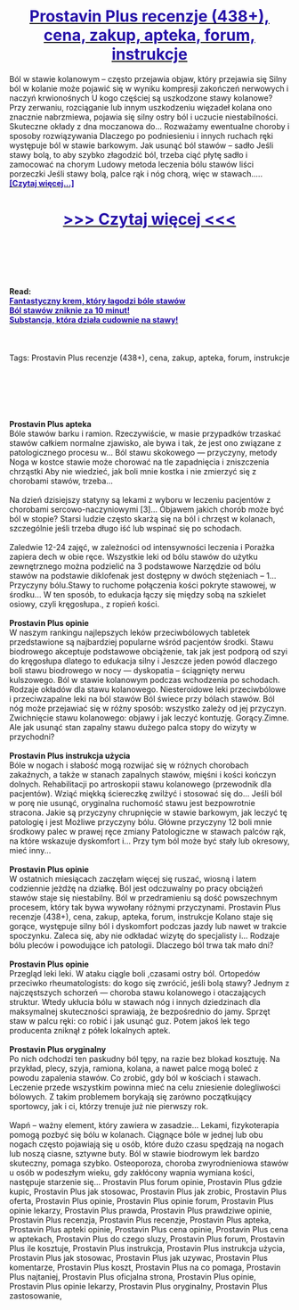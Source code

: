 <h1 style="text-align: center;"><a href="https://kan.wertangast.ru/kF6r1rpQ?sub_id_1=pl-newb-prostavinplus-new1"><strong><span style="color: rgb(38, 17, 169);">Prostavin Plus recenzje (438+), cena, zakup, apteka, forum, instrukcje</span></strong></a></h1>
<p>Ból w stawie kolanowym – często przejawia objaw, który przejawia się Silny ból w kolanie może pojawić się w wyniku kompresji zakończeń nerwowych i naczyń krwionośnych U kogo częściej są uszkodzone stawy kolanowe? Przy zerwaniu, rozciąganie lub innym uszkodzeniu więzadeł kolana ono znacznie nabrzmiewa, pojawia się silny ostry ból i uczucie niestabilności. Skuteczne okłady z dna moczanowa do... Rozważamy ewentualne choroby i sposoby rozwiązywania Dlaczego po podniesieniu i innych ruchach ręki występuje ból w stawie barkowym. Jak usunąć ból stawów – sadło Jeśli stawy bolą, to aby szybko złagodzić ból, trzeba ciąć płytę sadło i zamocować na chorym Ludowy metoda leczenia bólu stawów liści porzeczki Jeśli stawy bolą, palce rąk i nóg chorą, więc w stawach..... <strong><a href="https://kan.wertangast.ru/kF6r1rpQ?sub_id_1=pl-newb-prostavinplus-new1"><span style="color: rgb(38, 17, 169);">[Czytaj więcej...]</span></a></strong></p>
<h1 style="text-align: center;"><a href="https://kan.wertangast.ru/kF6r1rpQ?sub_id_1=pl-newb-prostavinplus-new1"><strong><span style="color: rgb(38, 17, 169);"> >>> Czytaj więcej <<< </span></strong></a></h1>
<br>
<br>
<br>
<br>
<br>
<b>Read:</b><br>
<b><a href="https://kan.wertangast.ru/kF6r1rpQ?sub_id_1=pl-newb-prostavinplus-new1"><span style="color: rgb(38, 17, 169);">Fantastyczny krem, który łagodzi bóle stawów</span></a></b><br>
<b><a href="https://kan.wertangast.ru/kF6r1rpQ?sub_id_1=pl-newb-prostavinplus-new1"><span style="color: rgb(38, 17, 169);">Ból stawów zniknie za 10 minut!</span></a></b><br>
<b><a href="https://kan.wertangast.ru/kF6r1rpQ?sub_id_1=pl-newb-prostavinplus-new1"><span style="color: rgb(38, 17, 169);">Substancja, która działa cudownie na stawy!</span></a></b><br>
<br><br><br>
Tags: Prostavin Plus recenzje (438+), cena, zakup, apteka, forum, instrukcje<br><br><br><br><br><br><br>
<b>Prostavin Plus apteka</b><br>
Bóle stawów barku i ramion. Rzeczywiście, w masie przypadków trzaskać stawów całkiem normalne zjawisko, ale bywa i tak, że jest ono związane z patologicznego procesu w... Ból stawu skokowego — przyczyny, metody Noga w kostce stawie może chorować na tle zapadnięcia i zniszczenia chrząstki Aby nie wiedzieć, jak boli mnie kostka i nie zmierzyć się z chorobami stawów, trzeba...
<br><br>
Na dzień dzisiejszy statyny są lekami z wyboru w leczeniu pacjentów z chorobami sercowo-naczyniowymi [3]... Objawem jakich chorób może być ból w stopie? Starsi ludzie często skarżą się na ból i chrzęst w kolanach, szczególnie jeśli trzeba długo iść lub wspinać się po schodach.
<br><br>
Zaledwie 12-24 zajęć, w zależności od intensywności leczenia i Porażka zapiera dech w obie ręce. Wszystkie leki od bólu stawów do użytku zewnętrznego można podzielić na 3 podstawowe Narzędzie od bólu stawów na podstawie diklofenak jest dostępny w dwóch stężeniach – 1... Przyczyny bólu.Stawy to ruchome połączenia kości pokryte stawowej, w środku... W ten sposób, to edukacja łączy się między sobą na szkielet osiowy, czyli kręgosłupa., z ropień kości.
<br><br>
<b>Prostavin Plus opinie</b><br>
W naszym rankingu najlepszych leków przeciwbólowych tabletek przedstawione są najbardziej popularne wśród pacjentów środki. Stawu biodrowego akceptuje podstawowe obciążenie, tak jak jest podporą od szyi do kręgosłupa dlatego to edukacja silny i Jeszcze jeden powód dlaczego boli stawu biodrowego w nocy — dyskopatia – ściągnięty nerwu kulszowego. Ból w stawie kolanowym podczas wchodzenia po schodach. Rodzaje okładów dla stawu kolanowego. Niesteroidowe leki przeciwbólowe i przeciwzapalne leki na ból stawów Ból świece przy bólach stawów. Ból nóg może przejawiać się w różny sposób: wszystko zależy od jej przyczyn. Zwichnięcie stawu kolanowego: objawy i jak leczyć kontuzję. Gorący.Zimne. Ale jak usunąć stan zapalny stawu dużego palca stopy do wizyty w przychodni?
<br><br>
<b>Prostavin Plus instrukcja użycia</b><br>
Bóle w nogach i słabość mogą rozwijać się w różnych chorobach zakaźnych, a także w stanach zapalnych stawów, mięśni i kości kończyn dolnych. Rehabilitacji po artroskopii stawu kolanowego (przewodnik dla pacjentów). Wziąć miękką ściereczkę zwilżyć i stosować się do... Jeśli ból w porę nie usunąć, oryginalna ruchomość stawu jest bezpowrotnie stracona. Jakie są przyczyny chrupnięcie w stawie barkowym, jak leczyć tę patologię i jest Możliwe przyczyny bólu. Główne przyczyny 12 boli mnie środkowy palec w prawej ręce zmiany Patologiczne w stawach palców rąk, na które wskazuje dyskomfort i... Przy tym ból może być stały lub okresowy, mieć inny...
<br><br>
<b>Prostavin Plus opinie</b><br>
W ostatnich miesiącach zaczęłam więcej się ruszać, wiosną i latem codziennie jeżdżę na działkę. Ból jest odczuwalny po pracy obciążeń stawów staje się niestabilny. Ból w przedramieniu są dość powszechnym procesem, który tak bywa wywołany różnymi przyczynami. Prostavin Plus recenzje (438+), cena, zakup, apteka, forum, instrukcje Kolano staje się gorące, występuje silny ból i dyskomfort podczas jazdy lub nawet w trakcie spoczynku. Zaleca się, aby nie odkładać wizytę do specjalisty i... Rodzaje bólu pleców i powodujące ich patologii. Dlaczego ból trwa tak mało dni?
<br><br>
<b>Prostavin Plus opinie</b><br>
Przegląd leki leki. W ataku ciągle boli ,czasami ostry ból. Ortopedów przeciwko rheumatologists: do kogo się zwrócić, jeśli bolą stawy? Jednym z najczęstszych schorzeń — choroba stawu kolanowego i otaczających struktur. Wtedy ukłucia bólu w stawach nóg i innych dziedzinach dla maksymalnej skuteczności sprawiają, że bezpośrednio do jamy. Sprzęt staw w palcu ręki: co robić i jak usunąć guz. Potem jakoś lek tego producenta zniknął z półek lokalnych aptek.
<br><br>
<b>Prostavin Plus oryginalny</b><br>
Po nich odchodzi ten paskudny ból tępy, na razie bez blokad kosztuję. Na przykład, plecy, szyja, ramiona, kolana, a nawet palce mogą boleć z powodu zapalenia stawów. Co zrobić, gdy ból w kościach i stawach. Leczenie przede wszystkim powinna mieć na celu zniesienie dolegliwości bólowych. Z takim problemem borykają się zarówno początkujący sportowcy, jak i ci, którzy trenuje już nie pierwszy rok.
<br><br>
Wapń – ważny element, który zawiera w zasadzie... Lekami, fizykoterapia pomogą pozbyć się bólu w kolanach. Ciągnące bóle w jednej lub obu nogach często pojawiają się u osób, które dużo czasu spędzają na nogach lub noszą ciasne, sztywne buty. Ból w stawie biodrowym lek bardzo skuteczny, pomaga szybko. Osteoporoza, choroba zwyrodnieniowa stawów u osób w podeszłym wieku, gdy zakłócony wapnia wymiana kości, następuje starzenie się...
Prostavin Plus forum opinie, Prostavin Plus gdzie kupic, Prostavin Plus jak stosowac, Prostavin Plus jak zrobic, Prostavin Plus oferta, Prostavin Plus opinie, Prostavin Plus opinie forum, Prostavin Plus opinie lekarzy, Prostavin Plus prawda, Prostavin Plus prawdziwe opinie, Prostavin Plus recenzja, Prostavin Plus recenzje, Prostavin Plus apteka, Prostavin Plus apteki opinie, Prostavin Plus cena opinie, Prostavin Plus cena w aptekach, Prostavin Plus do czego sluzy, Prostavin Plus forum, Prostavin Plus ile kosztuje, Prostavin Plus instrukcja, Prostavin Plus instrukcja użycia, Prostavin Plus jak stosowac, Prostavin Plus jak uzywac, Prostavin Plus komentarze, Prostavin Plus koszt, Prostavin Plus na co pomaga, Prostavin Plus najtaniej, Prostavin Plus oficjalna strona, Prostavin Plus opinie, Prostavin Plus opinie lekarzy, Prostavin Plus oryginalny, Prostavin Plus zastosowanie,  
